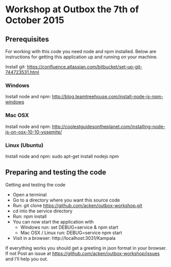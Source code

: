 # Workshop at Outbox the 7th of October 2015

## Prerequisites

For working with this code you need node and npm installed. Below are instructions for getting this application up and running on your machine.

Install git: https://confluence.atlassian.com/bitbucket/set-up-git-744723531.html

### Windows
Install node and npm: http://blog.teamtreehouse.com/install-node-js-npm-windows

### Mac OSX
Install node and npm: http://coolestguidesontheplanet.com/installing-node-js-on-osx-10-10-yosemite/

### Linux (Ubuntu)
Install node and npm: sudo apt-get install nodejs npm

## Preparing and testing the code

Getting and testing the code
* Open a terminal
* Go to a directory where you want this source code
* Run: git clone https://github.com/acken/outbox-workshop.git
* cd into the service directory
* Run: npm install
* You can now start the application with
    * Windows run: set DEBUG=service & npm start
    * Mac OSX / Linux run: DEBUG=service npm start
* Visit in a browser: http://localhost:3031/Kampala

If everything works you should get a greeting in json format in your browser. If not Post an issue at https://github.com/acken/outbox-workshop/issues and I'll help you out.
